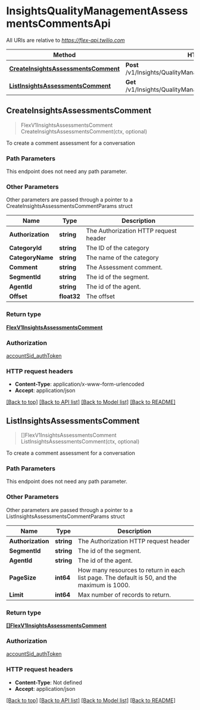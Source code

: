 # InsightsQualityManagementAssessmentsCommentsApi

All URIs are relative to *https://flex-api.twilio.com*

Method | HTTP request | Description
------------- | ------------- | -------------
[**CreateInsightsAssessmentsComment**](InsightsQualityManagementAssessmentsCommentsApi.md#CreateInsightsAssessmentsComment) | **Post** /v1/Insights/QualityManagement/Assessments/Comments | 
[**ListInsightsAssessmentsComment**](InsightsQualityManagementAssessmentsCommentsApi.md#ListInsightsAssessmentsComment) | **Get** /v1/Insights/QualityManagement/Assessments/Comments | 



## CreateInsightsAssessmentsComment

> FlexV1InsightsAssessmentsComment CreateInsightsAssessmentsComment(ctx, optional)



To create a comment assessment for a conversation

### Path Parameters

This endpoint does not need any path parameter.

### Other Parameters

Other parameters are passed through a pointer to a CreateInsightsAssessmentsCommentParams struct


Name | Type | Description
------------- | ------------- | -------------
**Authorization** | **string** | The Authorization HTTP request header
**CategoryId** | **string** | The ID of the category
**CategoryName** | **string** | The name of the category
**Comment** | **string** | The Assessment comment.
**SegmentId** | **string** | The id of the segment.
**AgentId** | **string** | The id of the agent.
**Offset** | **float32** | The offset

### Return type

[**FlexV1InsightsAssessmentsComment**](FlexV1InsightsAssessmentsComment.md)

### Authorization

[accountSid_authToken](../README.md#accountSid_authToken)

### HTTP request headers

- **Content-Type**: application/x-www-form-urlencoded
- **Accept**: application/json

[[Back to top]](#) [[Back to API list]](../README.md#documentation-for-api-endpoints)
[[Back to Model list]](../README.md#documentation-for-models)
[[Back to README]](../README.md)


## ListInsightsAssessmentsComment

> []FlexV1InsightsAssessmentsComment ListInsightsAssessmentsComment(ctx, optional)



To create a comment assessment for a conversation

### Path Parameters

This endpoint does not need any path parameter.

### Other Parameters

Other parameters are passed through a pointer to a ListInsightsAssessmentsCommentParams struct


Name | Type | Description
------------- | ------------- | -------------
**Authorization** | **string** | The Authorization HTTP request header
**SegmentId** | **string** | The id of the segment.
**AgentId** | **string** | The id of the agent.
**PageSize** | **int64** | How many resources to return in each list page. The default is 50, and the maximum is 1000.
**Limit** | **int64** | Max number of records to return.

### Return type

[**[]FlexV1InsightsAssessmentsComment**](FlexV1InsightsAssessmentsComment.md)

### Authorization

[accountSid_authToken](../README.md#accountSid_authToken)

### HTTP request headers

- **Content-Type**: Not defined
- **Accept**: application/json

[[Back to top]](#) [[Back to API list]](../README.md#documentation-for-api-endpoints)
[[Back to Model list]](../README.md#documentation-for-models)
[[Back to README]](../README.md)

